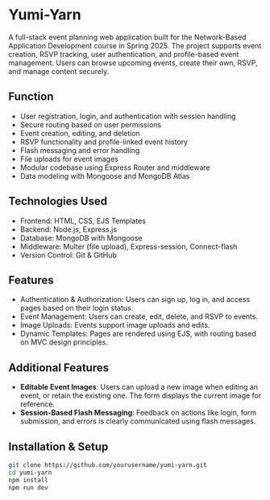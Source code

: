 # Yumi-Yarn
A full-stack event planning web application built for the Network-Based Application Development course in Spring 2025. The project supports event creation, RSVP tracking, user authentication, and profile-based event management. Users can browse upcoming events, create their own, RSVP, and manage content securely.

## Function

- User registration, login, and authentication with session handling
- Secure routing based on user permissions
- Event creation, editing, and deletion
- RSVP functionality and profile-linked event history
- Flash messaging and error handling
- File uploads for event images
- Modular codebase using Express Router and middleware
- Data modeling with Mongoose and MongoDB Atlas

## Technologies Used

- Frontend: HTML, CSS, EJS Templates
- Backend: Node.js, Express.js
- Database: MongoDB with Mongoose
- Middleware: Multer (file upload), Express-session, Connect-flash
- Version Control: Git & GitHub

## Features

- Authentication & Authorization: Users can sign up, log in, and access pages based on their login status.
- Event Management: Users can create, edit, delete, and RSVP to events.
- Image Uploads: Events support image uploads and edits.
- Dynamic Templates: Pages are rendered using EJS, with routing based on MVC design principles.

## Additional Features

- **Editable Event Images**: Users can upload a new image when editing an event, or retain the existing one. The form displays the current image for reference.
- **Session-Based Flash Messaging**: Feedback on actions like login, form submission, and errors is clearly communicated using flash messages.

## Installation & Setup
```bash
git clone https://github.com/yourusername/yumi-yarn.git
cd yumi-yarn
npm install
npm run dev
